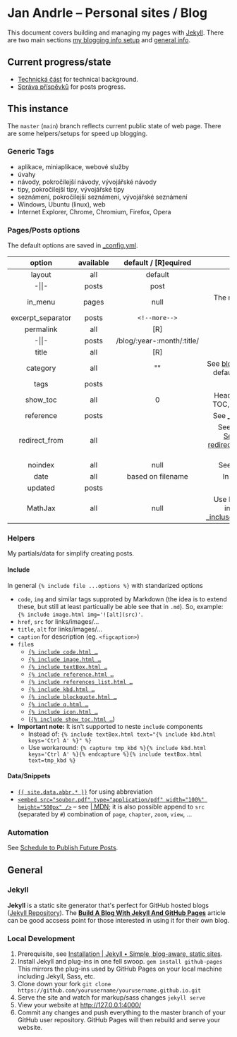 # Jan Andrle – Personal sites / Blog
This document covers building and managing my pages with [Jekyll](#jekyll). There are two main sections [my blogging info setup](#this-instance) and [general info](#general).

## Current progress/state
- [Technická část](https://github.com/jaandrle/jaandrle.github.io/projects/2?fullscreen=true) for technical background.
- [Správa příspěvků](https://github.com/jaandrle/jaandrle.github.io/projects/1?fullscreen=true) for posts progress.

## This instance
The `master` (`main`) branch reflects current public state of web page. There are some helpers/setups for speed up blogging.

### Generic Tags
- aplikace, miniaplikace, webové služby
- úvahy
- návody, pokročilejší návody, vývojářské návody
- tipy, pokročilejší tipy, vývojářské tipy
- seznámení, pokročilejší seznámení, vývojářské seznámení
- Windows, Ubuntu (linux), web
- Internet Explorer, Chrome, Chromium, Firefox, Opera

### Pages/Posts options
The default options are saved in [_config.yml](./_config.yml).

|       option      | available |    default / [R]equired    |                                                                         description                                                                        |
|:-----------------:|:---------:|:--------------------------:|:----------------------------------------------------------------------------------------------------------------------------------------------------------:|
| layout            | all       | default                    | See [_layouts](./_layouts)                                                                                                                                 |
| -\|\|-            | posts     | post                       | -\|\|-                                                                                                                                                     |
| in_menu           | pages     | null                       | The name of item to show in page side menu/list                                                                                                            |
| excerpt_separator | posts     | `<!--more-->`                |                                                                                                                                                            |
| permalink         | all       | [R]                        |                                                                                                                                                            |
| -\|\|-            | posts     | /blog/:year-:month/:title/ |                                                                                                                                                            |
| title             | all       | [R]                        | Page/Post name                                                                                                                                             |
| category          | all       | ""                         | See [blog](./blog) – mainly *(non)dev*; Empty by default → listed in both categories                                                                         |
| tags              | posts     |                            | List of tags, eg. `[tag_1]`                                                                                                                                |
| show_toc          | all       | 0                          | Headline level deep to generating TOC, see [_includes/show_toc.html](./_includes/show_toc.html)                                                            |
| reference         | posts     |                            | See [_includes/references_list.html](./_includes/references_list.html)                                                                                     |
| redirect_from     | all       |                            | See [jekyll/jekyll-redirect-from: Seamlessly specify multiple redirections URLs for your pages and posts.](https://github.com/jekyll/jekyll-redirect-from) |
| noindex           | all       | null                       | See [robots.txt](./robots.txt) and [sitemap.xml](./sitemap.xml)                                                                                            |
| date              | all       | based on filename          | In form `YYYY-MM-DD HH:MM:SS`                                                                                                                              |
| updated           | posts     |                            | In form `YYYY-MM-DD`                                                                                                                                       |
| MathJax           | all       | null                       | Use MathJax for processing page including mathematics, see [_inclused/i/molecule_scriptsBody.html](./_inclused/i/molecule_scriptsBody.html)                |

### Helpers
My partials/data for simplify creating posts.

#### Include
In general `{% include file ...options %}` with standarized options
- `code`, `img` and similar tags supproted by Markdown (the idea is to extend these, but still at least particually be able see that in `.md`). So, example: `{% include image.html img='![alt](src)'`.
- `href`, `src` for links/images/…
- `title`, `alt` for links/images/…
- `caption` for description (eg. `<figcaption>`)
- `file`s
    - [`{% include code.html …`](./_includes/code.html)
    - [`{% include image.html …`](./_includes/image.html)
    - [`{% include textBox.html …`](./_includes/textBox.html)
    - [`{% include reference.html …`](./_includes/reference.html)
    - [`{% include references_list.html …`](./_includes/references_list.html)
    - [`{% include kbd.html …`](./_includes/kbd.html)
    - [`{% include blockquote.html …`](./_includes/blockquote.html)
    - [`{% include q.html …`](./_includes/q.html)
    - [`{% include icon.html …`](./_includes/icon.html)
    - ([`{% include show_toc.html …`](./_includes/show_toc.html))
- **Important note:** It isn't supported to neste `include` components
    - Instead of: `{% include textBox.html text="{% include kbd.html keys='Ctrl A' %}" %}`
    - Use workaround: `{% capture tmp_kbd %}{% include kbd.html keys='Ctrl A' %}{% endcapture %}{% include textBox.html text=tmp_kbd %}`

#### Data/Snippets
- [`{{ site.data.abbr.* }}`](./_data/abbr.yml) for using abbreviation
- [`<embed src="soubor.pdf" type="application/pdf" width="100%" height="500px" />`](https://www.maxiorel.cz/jak-zdarma-vlozit-pdf-do-webove-stranky-hned-nekolika-zpusoby "Jak zdarma vložit PDF do webové stránky? Hned několika způsoby | Maxiorel.cz") – see [<embed> | MDN](https://developer.mozilla.org/en-US/docs/Web/HTML/Element/embed "<embed>: The Embed External Content element - HTML: HyperText Markup Language | MDN"); it is also possible append to `src` (separated by `#`) combination of `page`, `chapter`, `zoom`, `view`, …

### Automation
See [Schedule to Publish Future Posts](https://github.com/jaandrle/jaandrle.github.io/issues/65).

## General
### Jekyll
**Jekyll** is a static site generator that's perfect for GitHub hosted blogs ([Jekyll Repository](https://github.com/jekyll/jekyll)). The [**Build A Blog With Jekyll And GitHub Pages**](http://www.smashingmagazine.com/2014/08/01/build-blog-jekyll-github-pages/) article can be good accsess point for those interested in using it for their own blog.

### Local Development
1. Prerequisite, see [Installation | Jekyll • Simple, blog-aware, static sites](https://jekyllrb.com/docs/installation/).
1. Install Jekyll and plug-ins in one fell swoop. `gem install github-pages` This mirrors the plug-ins used by GitHub Pages on your local machine including Jekyll, Sass, etc.
1. Clone down your fork `git clone https://github.com/yourusername/yourusername.github.io.git`
1. Serve the site and watch for markup/sass changes `jekyll serve`
1. View your website at http://127.0.0.1:4000/
1. Commit any changes and push everything to the master branch of your GitHub user repository. GitHub Pages will then rebuild and serve your website.
